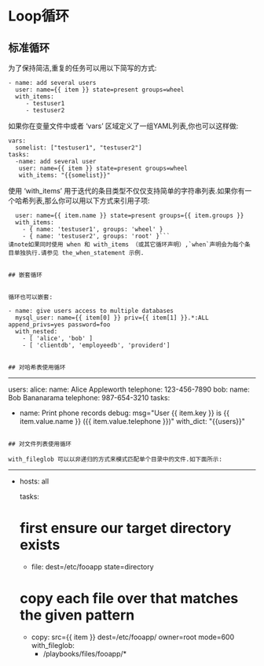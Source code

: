 # Loop循环



## 标准循环


为了保持简洁,重复的任务可以用以下简写的方式:
```
- name: add several users
  user: name={{ item }} state=present groups=wheel
  with_items:
     - testuser1
     - testuser2
```
如果你在变量文件中或者 ‘vars’ 区域定义了一组YAML列表,你也可以这样做:

```
vars:
  somelist: ["testuser1", "testuser2"]
tasks:
  -name: add several user
   user: name={{ item }} state=present groups=wheel
   with_items: "{{somelist}}"
```

使用 ‘with_items’ 用于迭代的条目类型不仅仅支持简单的字符串列表.如果你有一个哈希列表,那么你可以用以下方式来引用子项:

```- name: add several users
  user: name={{ item.name }} state=present groups={{ item.groups }}
  with_items:
    - { name: 'testuser1', groups: 'wheel' }
    - { name: 'testuser2', groups: 'root' }```
请note如果同时使用 when 和 with_items （或其它循环声明）,`when`声明会为每个条目单独执行.请参见 the_when_statement 示例.


## 嵌套循环


循环也可以嵌套:

- name: give users access to multiple databases
  mysql_user: name={{ item[0] }} priv={{ item[1] }}.*:ALL append_privs=yes password=foo
  with_nested:
    - [ 'alice', 'bob' ]
    - [ 'clientdb', 'employeedb', 'providerd']


## 对哈希表使用循环

```
---
users:
  alice:
    name: Alice Appleworth
    telephone: 123-456-7890
  bob:
    name: Bob Bananarama
    telephone: 987-654-3210
tasks:
  - name: Print phone records
    debug: msg="User {{ item.key }} is {{ item.value.name }} ({{ item.value.telephone }})"
    with_dict: "{{users}}"
```

## 对文件列表使用循环

with_fileglob 可以以非递归的方式来模式匹配单个目录中的文件.如下面所示:

```
---
- hosts: all

  tasks:

    # first ensure our target directory exists
    - file: dest=/etc/fooapp state=directory

    # copy each file over that matches the given pattern
    - copy: src={{ item }} dest=/etc/fooapp/ owner=root mode=600
      with_fileglob:
        - /playbooks/files/fooapp/*

```